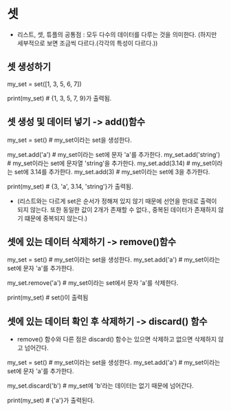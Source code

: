 # 셋

 - 리스트, 셋, 튜플의 공통점 : 모두 다수의 데이터를 다루는 것을 의미한다. (하지만 세부적으로 보면 조금씩 다르다.(각각의 특성이 다르다.))

## 셋 생성하기

my_set = set([1, 3, 5, 6, 7])

print(my_set) # {1, 3, 5, 7, 9}가 출력됨.

 ## 셋 생성 및 데이터 넣기 -> add()함수

my_set = set() # my_set이라는 set을 생성한다.

my_set.add('a') # my_set이라는 set에 문자 'a'를 추가한다.
my_set.add('string') # my_set이라는 set에 문자열 'string'을 추가한다.
my_set.add(3.14) # my_set이라는 set에 3.14를 추가한다.
my_set.add(3) # my_set이라는 set에 3을 추가한다.

print(my_set) # {3, 'a', 3.14, 'string'}가 출력됨.

- (리스트와는 다르게 set은 순서가 정해져 있지 않기 때문에 선언을 한대로 출력이 되지 않는다. 또한 동일한 값이 2개가 존재할 수 없다., 중복된 데이터가 존재하지 않기 떄문에 중복되지 않는다.)


## 셋에 있는 데이터 삭제하기 -> remove()함수

my_set = set() # my_set이라는 set을 생성한다.
my_set.add('a') # my_set이라는 set에 문자 'a'를 추가한다.

my_set.remove('a') # my_set이라는 set에서 문자 'a'를 삭제한다.

print(my_set) # set()이 출력됨


## 셋에 있는 데이터 확인 후 삭제하기 -> discard() 함수 

- remove() 함수와 다른 점은 discard() 함수는 있으면 삭제하고 없으면 삭제하지 않고 넘어간다.

my_set = set() # my_set이라는 set을 생성한다.
my_set.add('a') # my_set이라는 set에 문자 'a'를 추가한다.

my_set.discard('b') # my_set에 'b'라는 데이터는 없기 때문에 넘어간다.

print(my_set) # {'a'}가 출력된다.
